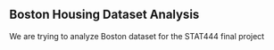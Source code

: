 ## Boston Housing Dataset Analysis

We are trying to analyze Boston dataset for the STAT444 final project
